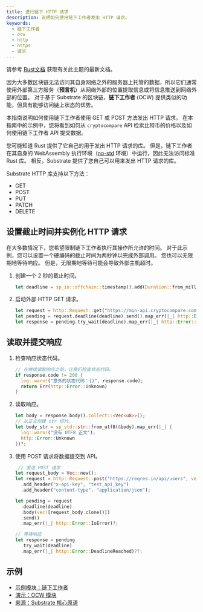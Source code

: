```yaml
---
title: 进行链下 HTTP 请求
description: 说明如何使用链下工作者发出 HTTP 请求。
keywords:
  - 链下工作者
  - ocw
  - http
  - https
  - 请求
---
```


<div class="warning">
	 请参考 <a href="https://paritytech.github.io/polkadot-sdk/master/polkadot_sdk_docs/reference_docs/frame_offchain_workers/index.html">Rust文档</a> 获取有关此主题的最新文档。
</div>

因为大多数区块链无法访问其自身网络之外的服务器上托管的数据，所以它们通常使用外部第三方服务（**预言机**）从网络外部的位置提取信息或将信息推送到网络外部的位置。
对于基于 Substrate 的区块链，**链下工作者** (OCW) 提供类似的功能，但具有能够访问链上状态的优势。

本指南说明如何使用链下工作者使用 GET 或 POST 方法发出 HTTP 请求。
在本指南中的示例中，您将看到如何从 `cryptocompare` API 检索比特币的价格以及如何使用链下工作者 API 提交数据。

您可能知道 Rust 提供了它自己的用于发出 HTTP 请求的库。
但是，链下工作者在其自身的 WebAssembly 执行环境（[no-std](https://docs.rust-embedded.org/book/intro/no-std.html) 环境）中运行，因此无法访问标准 Rust 库。
相反，Substrate 提供了您自己可以用来发出 HTTP 请求的库。

Substrate HTTP 库支持以下方法：

- GET
- POST
- PUT
- PATCH
- DELETE

## 设置截止时间并实例化 HTTP 请求

在大多数情况下，您希望限制链下工作者执行其操作所允许的时间。
对于此示例，您可以设置一个硬编码的截止时间为两秒钟以完成外部调用。
您也可以无限期地等待响应。
但是，无限期地等待可能会导致外部主机超时。

1. 创建一个 2 秒的截止时间。

   ```rust
   let deadline = sp_io::offchain::timestamp().add(Duration::from_millis(2_000));
   ```

1. 启动外部 HTTP GET 请求。

   ```rust
   let request = http::Request::get("https://min-api.cryptocompare.com/data/price?fsym=BTC&tsyms=USD");
   let pending = request.deadline(deadline).send().map_err(|_| http::Error::IoError)?;
   let response = pending.try_wait(deadline).map_err(|_| http::Error::DeadlineReached)??;
   ```

## 读取并提交响应

1. 检查响应状态代码。

   ```rust
   // 在继续读取响应之前，让我们检查状态代码。
   if response.code != 200 {
     log::warn!("意外的状态代码：{}", response.code);
     return Err(http::Error::Unknown)
   }
   ```

1. 读取响应。

   ```rust
   let body = response.body().collect::<Vec<u8>>();
   // 从正文创建 str 切片。
   let body_str = sp_std::str::from_utf8(&body).map_err(|_| {
     log::warn!("没有 UTF8 正文");
     http::Error::Unknown
   })?;
   ```

1. 使用 POST 请求将数据提交到 API。

   ```rust
    // 发送 POST 请求
   let request_body = Vec::new();
   let request = http::Request::post("https://reqres.in/api/users", vec![request_body.clone()])
     .add_header("x-api-key", "test_api_key")
     .add_header("content-type", "application/json");

   let pending = request
     .deadline(deadline)
     .body(vec![request_body.clone()])
     .send()
     .map_err(|_| http::Error::IoError)?;

   // 等待响应
   let response = pending
     .try_wait(deadline)
     .map_err(|_| http::Error::DeadlineReached)??;
   ```

## 示例

- [示例模块：链下工作者](https://github.com/paritytech/polkadot-sdk/blob/master/substrate/frame/examples/offchain-worker/src/lib.rs)
- [演示：OCW 模块](https://github.com/jimmychu0807/substrate-offchain-worker-demo/blob/master/pallets/ocw/src/lib.rs#L363-#L401)
- [来源：Substrate 核心原语](https://github.com/paritytech/polkadot-sdk/blob/master/substrate/primitives/runtime/src/offchain/http.rs#L63-L76)
